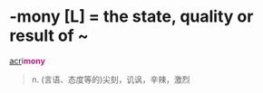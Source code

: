 # -mony [L] = the state, quality or result of ~

[acr](_ac_.md)i<b style="color: #C71585;">mony</b>
> n. (言语、态度等的)尖刻，讥讽，辛辣，激烈

